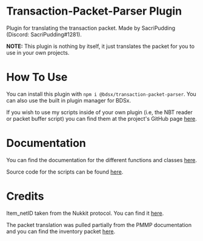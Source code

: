 
# Transaction-Packet-Parser Plugin
Plugin for translating the transaction packet. Made by SacriPudding (Discord: SacriPudding#1281).

**NOTE:** This plugin is nothing by itself, it just translates the packet for you to use in your own projects.

# How To Use
You can install this plugin with `npm i @bdsx/transaction-packet-parser`. You can also use the built in plugin manager for BDSx.

If you wish to use my scripts inside of your own plugin (i.e, the NBT reader or packet buffer script) you can find them at the project's GitHub page [here](https://github.com/sacripudding/transaction-packet-parser/).

# Documentation
You can find the documentation for the different functions and classes [here](https://sacripudding.github.io/transaction-packet-parser/).

Source code for the scripts can be found [here](https://github.com/sacripudding/transaction-packet-parser/).

# Credits
Item\_netID taken from the Nukkit protocol. You can find it [here](https://raw.githubusercontent.com/CloudburstMC/Nukkit/master/src/main/resources/runtime_item_ids.json).

The packet translation was pulled partially from the PMMP documentation and you can find the inventory packet [here](https://github.com/pmmp/PocketMine-MP/blob/stable/src/pocketmine/network/mcpe/protocol/InventoryTransactionPacket.php).